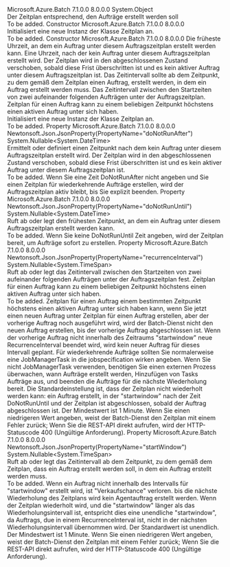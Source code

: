 <Type Name="Schedule" FullName="Microsoft.Azure.Batch.Protocol.Models.Schedule">
  <TypeSignature Language="C#" Value="public class Schedule" />
  <TypeSignature Language="ILAsm" Value=".class public auto ansi beforefieldinit Schedule extends System.Object" />
  <TypeSignature Language="DocId" Value="T:Microsoft.Azure.Batch.Protocol.Models.Schedule" />
  <TypeSignature Language="VB.NET" Value="Public Class Schedule" />
  <TypeSignature Language="F#" Value="type Schedule = class" />
  <AssemblyInfo>
    <AssemblyName>Microsoft.Azure.Batch</AssemblyName>
    <AssemblyVersion>7.1.0.0</AssemblyVersion>
    <AssemblyVersion>8.0.0.0</AssemblyVersion>
  </AssemblyInfo>
  <Base>
    <BaseTypeName>System.Object</BaseTypeName>
  </Base>
  <Interfaces />
  <Docs>
    <summary>
            Der Zeitplan entsprechend, den Aufträge erstellt werden soll
            </summary>
    <remarks>To be added.</remarks>
  </Docs>
  <Members>
    <Member MemberName=".ctor">
      <MemberSignature Language="C#" Value="public Schedule ();" />
      <MemberSignature Language="ILAsm" Value=".method public hidebysig specialname rtspecialname instance void .ctor() cil managed" />
      <MemberSignature Language="DocId" Value="M:Microsoft.Azure.Batch.Protocol.Models.Schedule.#ctor" />
      <MemberSignature Language="VB.NET" Value="Public Sub New ()" />
      <MemberType>Constructor</MemberType>
      <AssemblyInfo>
        <AssemblyName>Microsoft.Azure.Batch</AssemblyName>
        <AssemblyVersion>7.1.0.0</AssemblyVersion>
        <AssemblyVersion>8.0.0.0</AssemblyVersion>
      </AssemblyInfo>
      <Parameters />
      <Docs>
        <summary>
            Initialisiert eine neue Instanz der Klasse Zeitplan an.
            </summary>
        <remarks>To be added.</remarks>
      </Docs>
    </Member>
    <Member MemberName=".ctor">
      <MemberSignature Language="C#" Value="public Schedule (Nullable&lt;DateTime&gt; doNotRunUntil = null, Nullable&lt;DateTime&gt; doNotRunAfter = null, Nullable&lt;TimeSpan&gt; startWindow = null, Nullable&lt;TimeSpan&gt; recurrenceInterval = null);" />
      <MemberSignature Language="ILAsm" Value=".method public hidebysig specialname rtspecialname instance void .ctor(valuetype System.Nullable`1&lt;valuetype System.DateTime&gt; doNotRunUntil, valuetype System.Nullable`1&lt;valuetype System.DateTime&gt; doNotRunAfter, valuetype System.Nullable`1&lt;valuetype System.TimeSpan&gt; startWindow, valuetype System.Nullable`1&lt;valuetype System.TimeSpan&gt; recurrenceInterval) cil managed" />
      <MemberSignature Language="DocId" Value="M:Microsoft.Azure.Batch.Protocol.Models.Schedule.#ctor(System.Nullable{System.DateTime},System.Nullable{System.DateTime},System.Nullable{System.TimeSpan},System.Nullable{System.TimeSpan})" />
      <MemberSignature Language="VB.NET" Value="Public Sub New (Optional doNotRunUntil As Nullable(Of DateTime) = null, Optional doNotRunAfter As Nullable(Of DateTime) = null, Optional startWindow As Nullable(Of TimeSpan) = null, Optional recurrenceInterval As Nullable(Of TimeSpan) = null)" />
      <MemberSignature Language="F#" Value="new Microsoft.Azure.Batch.Protocol.Models.Schedule : Nullable&lt;DateTime&gt; * Nullable&lt;DateTime&gt; * Nullable&lt;TimeSpan&gt; * Nullable&lt;TimeSpan&gt; -&gt; Microsoft.Azure.Batch.Protocol.Models.Schedule" Usage="new Microsoft.Azure.Batch.Protocol.Models.Schedule (doNotRunUntil, doNotRunAfter, startWindow, recurrenceInterval)" />
      <MemberType>Constructor</MemberType>
      <AssemblyInfo>
        <AssemblyName>Microsoft.Azure.Batch</AssemblyName>
        <AssemblyVersion>7.1.0.0</AssemblyVersion>
        <AssemblyVersion>8.0.0.0</AssemblyVersion>
      </AssemblyInfo>
      <Parameters>
        <Parameter Name="doNotRunUntil" Type="System.Nullable&lt;System.DateTime&gt;" />
        <Parameter Name="doNotRunAfter" Type="System.Nullable&lt;System.DateTime&gt;" />
        <Parameter Name="startWindow" Type="System.Nullable&lt;System.TimeSpan&gt;" />
        <Parameter Name="recurrenceInterval" Type="System.Nullable&lt;System.TimeSpan&gt;" />
      </Parameters>
      <Docs>
        <param name="doNotRunUntil">Die früheste Uhrzeit, an dem ein Auftrag unter diesem Auftragszeitplan erstellt werden kann.</param>
        <param name="doNotRunAfter">Eine Uhrzeit, nach der kein Auftrag unter diesem Auftragszeitplan erstellt wird. Der Zeitplan wird in den abgeschlossenen Zustand verschoben, sobald diese Frist überschritten ist und es kein aktiver Auftrag unter diesem Auftragszeitplan ist.</param>
        <param name="startWindow">Das Zeitintervall sollte ab dem Zeitpunkt, zu dem gemäß dem Zeitplan einen Auftrag, erstellt werden, in dem ein Auftrag erstellt werden muss.</param>
        <param name="recurrenceInterval">Das Zeitintervall zwischen den Startzeiten von zwei aufeinander folgenden Aufträgen unter der Auftragszeitplan. Zeitplan für einen Auftrag kann zu einem beliebigen Zeitpunkt höchstens einen aktiven Auftrag unter sich haben.</param>
        <summary>
            Initialisiert eine neue Instanz der Klasse Zeitplan an.
            </summary>
        <remarks>To be added.</remarks>
      </Docs>
    </Member>
    <Member MemberName="DoNotRunAfter">
      <MemberSignature Language="C#" Value="public Nullable&lt;DateTime&gt; DoNotRunAfter { get; set; }" />
      <MemberSignature Language="ILAsm" Value=".property instance valuetype System.Nullable`1&lt;valuetype System.DateTime&gt; DoNotRunAfter" />
      <MemberSignature Language="DocId" Value="P:Microsoft.Azure.Batch.Protocol.Models.Schedule.DoNotRunAfter" />
      <MemberSignature Language="VB.NET" Value="Public Property DoNotRunAfter As Nullable(Of DateTime)" />
      <MemberSignature Language="F#" Value="member this.DoNotRunAfter : Nullable&lt;DateTime&gt; with get, set" Usage="Microsoft.Azure.Batch.Protocol.Models.Schedule.DoNotRunAfter" />
      <MemberType>Property</MemberType>
      <AssemblyInfo>
        <AssemblyName>Microsoft.Azure.Batch</AssemblyName>
        <AssemblyVersion>7.1.0.0</AssemblyVersion>
        <AssemblyVersion>8.0.0.0</AssemblyVersion>
      </AssemblyInfo>
      <Attributes>
        <Attribute>
          <AttributeName>Newtonsoft.Json.JsonProperty(PropertyName="doNotRunAfter")</AttributeName>
        </Attribute>
      </Attributes>
      <ReturnValue>
        <ReturnType>System.Nullable&lt;System.DateTime&gt;</ReturnType>
      </ReturnValue>
      <Docs>
        <summary>
            Ermittelt oder definiert einen Zeitpunkt nach dem kein Auftrag unter diesem Auftragszeitplan erstellt wird. Der Zeitplan wird in den abgeschlossenen Zustand verschoben, sobald diese Frist überschritten ist und es kein aktiver Auftrag unter diesem Auftragszeitplan ist.
            </summary>
        <value>To be added.</value>
        <remarks>
            Wenn Sie eine Zeit DoNotRunAfter nicht angeben und Sie einen Zeitplan für wiederkehrende Aufträge erstellen, wird der Auftragszeitplan aktiv bleibt, bis Sie explizit beenden.
            </remarks>
      </Docs>
    </Member>
    <Member MemberName="DoNotRunUntil">
      <MemberSignature Language="C#" Value="public Nullable&lt;DateTime&gt; DoNotRunUntil { get; set; }" />
      <MemberSignature Language="ILAsm" Value=".property instance valuetype System.Nullable`1&lt;valuetype System.DateTime&gt; DoNotRunUntil" />
      <MemberSignature Language="DocId" Value="P:Microsoft.Azure.Batch.Protocol.Models.Schedule.DoNotRunUntil" />
      <MemberSignature Language="VB.NET" Value="Public Property DoNotRunUntil As Nullable(Of DateTime)" />
      <MemberSignature Language="F#" Value="member this.DoNotRunUntil : Nullable&lt;DateTime&gt; with get, set" Usage="Microsoft.Azure.Batch.Protocol.Models.Schedule.DoNotRunUntil" />
      <MemberType>Property</MemberType>
      <AssemblyInfo>
        <AssemblyName>Microsoft.Azure.Batch</AssemblyName>
        <AssemblyVersion>7.1.0.0</AssemblyVersion>
        <AssemblyVersion>8.0.0.0</AssemblyVersion>
      </AssemblyInfo>
      <Attributes>
        <Attribute>
          <AttributeName>Newtonsoft.Json.JsonProperty(PropertyName="doNotRunUntil")</AttributeName>
        </Attribute>
      </Attributes>
      <ReturnValue>
        <ReturnType>System.Nullable&lt;System.DateTime&gt;</ReturnType>
      </ReturnValue>
      <Docs>
        <summary>
            Ruft ab oder legt den frühesten Zeitpunkt, an dem ein Auftrag unter diesem Auftragszeitplan erstellt werden kann.
            </summary>
        <value>To be added.</value>
        <remarks>
            Wenn Sie keine DoNotRunUntil Zeit angeben, wird der Zeitplan bereit, um Aufträge sofort zu erstellen.
            </remarks>
      </Docs>
    </Member>
    <Member MemberName="RecurrenceInterval">
      <MemberSignature Language="C#" Value="public Nullable&lt;TimeSpan&gt; RecurrenceInterval { get; set; }" />
      <MemberSignature Language="ILAsm" Value=".property instance valuetype System.Nullable`1&lt;valuetype System.TimeSpan&gt; RecurrenceInterval" />
      <MemberSignature Language="DocId" Value="P:Microsoft.Azure.Batch.Protocol.Models.Schedule.RecurrenceInterval" />
      <MemberSignature Language="VB.NET" Value="Public Property RecurrenceInterval As Nullable(Of TimeSpan)" />
      <MemberSignature Language="F#" Value="member this.RecurrenceInterval : Nullable&lt;TimeSpan&gt; with get, set" Usage="Microsoft.Azure.Batch.Protocol.Models.Schedule.RecurrenceInterval" />
      <MemberType>Property</MemberType>
      <AssemblyInfo>
        <AssemblyName>Microsoft.Azure.Batch</AssemblyName>
        <AssemblyVersion>7.1.0.0</AssemblyVersion>
        <AssemblyVersion>8.0.0.0</AssemblyVersion>
      </AssemblyInfo>
      <Attributes>
        <Attribute>
          <AttributeName>Newtonsoft.Json.JsonProperty(PropertyName="recurrenceInterval")</AttributeName>
        </Attribute>
      </Attributes>
      <ReturnValue>
        <ReturnType>System.Nullable&lt;System.TimeSpan&gt;</ReturnType>
      </ReturnValue>
      <Docs>
        <summary>
            Ruft ab oder legt das Zeitintervall zwischen den Startzeiten von zwei aufeinander folgenden Aufträgen unter der Auftragszeitplan fest. Zeitplan für einen Auftrag kann zu einem beliebigen Zeitpunkt höchstens einen aktiven Auftrag unter sich haben.
            </summary>
        <value>To be added.</value>
        <remarks>
            Zeitplan für einen Auftrag einem bestimmten Zeitpunkt höchstens einen aktiven Auftrag unter sich haben kann, wenn Sie jetzt einen neuen Auftrag unter Zeitplan für einen Auftrag erstellen, aber der vorherige Auftrag noch ausgeführt wird, wird der Batch-Dienst nicht den neuen Auftrag erstellen, bis der vorherige Auftrag abgeschlossen ist. Wenn der vorherige Auftrag nicht innerhalb des Zeitraums "startwindow" neue RecurrenceInterval beendet wird, wird kein neuer Auftrag für dieses Intervall geplant. Für wiederkehrende Aufträge sollten Sie normalerweise eine JobManagerTask in die jobspecification wirken angeben. Wenn Sie nicht JobManagerTask verwenden, benötigen Sie einen externen Prozess überwachen, wann Aufträge erstellt werden, Hinzufügen von Tasks Aufträge aus, und beenden die Aufträge für die nächste Wiederholung bereit. Die Standardeinstellung ist, dass der Zeitplan nicht wiederholt werden kann: ein Auftrag erstellt, in der "startwindow" nach der Zeit DoNotRunUntil und der Zeitplan ist abgeschlossen, sobald der Auftrag abgeschlossen ist. Der Mindestwert ist 1 Minute. Wenn Sie einen niedrigeren Wert angeben, weist der Batch-Dienst den Zeitplan mit einem Fehler zurück; Wenn Sie die REST-API direkt aufrufen, wird der HTTP-Statuscode 400 (Ungültige Anforderung).
            </remarks>
      </Docs>
    </Member>
    <Member MemberName="StartWindow">
      <MemberSignature Language="C#" Value="public Nullable&lt;TimeSpan&gt; StartWindow { get; set; }" />
      <MemberSignature Language="ILAsm" Value=".property instance valuetype System.Nullable`1&lt;valuetype System.TimeSpan&gt; StartWindow" />
      <MemberSignature Language="DocId" Value="P:Microsoft.Azure.Batch.Protocol.Models.Schedule.StartWindow" />
      <MemberSignature Language="VB.NET" Value="Public Property StartWindow As Nullable(Of TimeSpan)" />
      <MemberSignature Language="F#" Value="member this.StartWindow : Nullable&lt;TimeSpan&gt; with get, set" Usage="Microsoft.Azure.Batch.Protocol.Models.Schedule.StartWindow" />
      <MemberType>Property</MemberType>
      <AssemblyInfo>
        <AssemblyName>Microsoft.Azure.Batch</AssemblyName>
        <AssemblyVersion>7.1.0.0</AssemblyVersion>
        <AssemblyVersion>8.0.0.0</AssemblyVersion>
      </AssemblyInfo>
      <Attributes>
        <Attribute>
          <AttributeName>Newtonsoft.Json.JsonProperty(PropertyName="startWindow")</AttributeName>
        </Attribute>
      </Attributes>
      <ReturnValue>
        <ReturnType>System.Nullable&lt;System.TimeSpan&gt;</ReturnType>
      </ReturnValue>
      <Docs>
        <summary>
            Ruft ab oder legt das Zeitintervall ab dem Zeitpunkt, zu dem gemäß dem Zeitplan, dass ein Auftrag erstellt werden soll, in dem ein Auftrag erstellt werden muss.
            </summary>
        <value>To be added.</value>
        <remarks>
            Wenn ein Auftrag nicht innerhalb des Intervalls für "startwindow" erstellt wird, ist "Verkaufschance" verloren. bis die nächste Wiederholung des Zeitplans wird kein Agentauftrag erstellt werden. Wenn der Zeitplan wiederholt wird, und die "startwindow" länger als das Wiederholungsintervall ist, entspricht dies eine unendliche "startwindow", da Auftrags, due in einem RecurrenceInterval ist, nicht in der nächsten Wiederholungsintervall übernommen wird. Der Standardwert ist unendlich. Der Mindestwert ist 1 Minute. Wenn Sie einen niedrigeren Wert angeben, weist der Batch-Dienst den Zeitplan mit einem Fehler zurück; Wenn Sie die REST-API direkt aufrufen, wird der HTTP-Statuscode 400 (Ungültige Anforderung).
            </remarks>
      </Docs>
    </Member>
  </Members>
</Type>